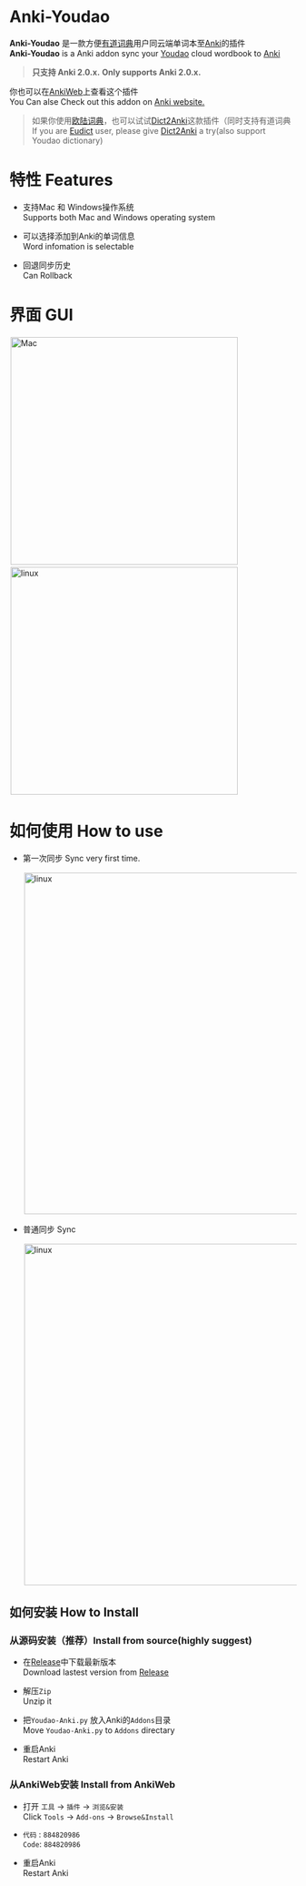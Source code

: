 # Anki-Youdao

**Anki-Youdao** 是一款方便[有道词典](http://cidian.youdao.com/multi.html)用户同云端单词本至[Anki](https://apps.ankiweb.net/#download)的插件  
**Anki-Youdao** is a Anki addon sync your [Youdao](http://cidian.youdao.com/multi.html) cloud wordbook to [Anki](https://apps.ankiweb.net/#download)
>**只支持 Anki 2.0.x.** **Only supports Anki 2.0.x.**  

你也可以在[AnkiWeb](https://ankiweb.net/shared/info/884820986)上查看这个插件  
You Can alse Check out this addon on [ Anki website.](https://ankiweb.net/shared/info/884820986)
> 如果你使用[欧陆词典](http://www.eudic.net/)，也可以试试[Dict2Anki](https://github.com/megachweng/Dict2Anki)这款插件（同时支持有道词典  
If you are [Eudict](http://www.eudic.net/) user, please give [Dict2Anki](https://github.com/megachweng/Dict2Anki) a try(also support Youdao dictionary)


# 特性 Features
- 支持Mac 和 Windows操作系统  
Supports both Mac and Windows operating system

- 可以选择添加到Anki的单词信息  
Word infomation is selectable

- 回退同步历史  
Can Rollback 

# 界面 GUI
<div>
<span><img style="padding:2px" src="https://raw.githubusercontent.com/megachweng/Anki-Youdao/documentations/mian.png" width="400" alt="Mac"/></span>
<span><img  style="padding:2px" src="https://raw.githubusercontent.com/megachweng/Anki-Youdao/documentations/login.png"  width="400"  alt="linux"/></span>
<span ><img  style="padding:2px"
</div>

# 如何使用 How to use
* 第一次同步 Sync very first time.
  <div><img  style="padding:2px" src="https://raw.githubusercontent.com/megachweng/Anki-Youdao/documentations/firstsync.gif"  width="600"  alt="linux"/></div>

* 普通同步 Sync
  <div><img  style="padding:2px" src="https://raw.githubusercontent.com/megachweng/Anki-Youdao/documentations/secondSync.gif"  width="600"  alt="linux"/></div>

## 如何安装 How to Install
### 从源码安装（推荐）Install from source(highly suggest)
  - 在[Release](https://github.com/megachweng/Anki-Youdao/releases)中下载最新版本  
  Download lastest version from [Release](https://github.com/megachweng/Anki-Youdao/releases)
  
  - 解压`Zip`  
  Unzip it

  - 把`Youdao-Anki.py` 放入Anki的`Addons`目录  
  Move `Youdao-Anki.py` to `Addons` directary

  - 重启Anki  
  Restart Anki 

### 从AnkiWeb安装 Install from AnkiWeb
  - 打开 `工具` -> `插件` -> `浏览&安装`  
  Click `Tools` -> `Add-ons` -> `Browse&Install` 

  - `代码` : `884820986`  
  `Code`: `884820986`

  - 重启Anki  
  Restart Anki 
